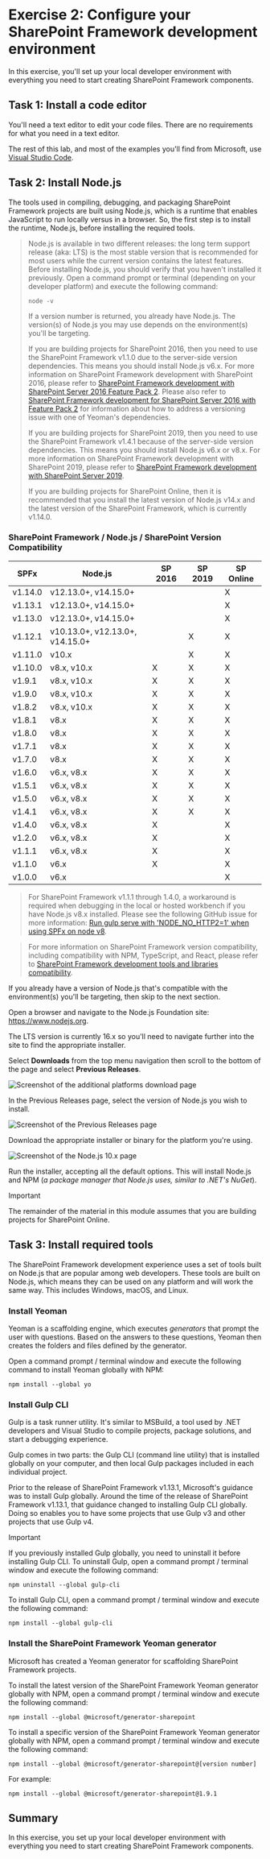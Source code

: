 # Exercise 2: Configure your SharePoint Framework development environment

In this exercise, you'll set up your local developer environment with everything you need to start creating SharePoint Framework components.

## Task 1: Install a code editor

You'll need a text editor to edit your code files. There are no requirements for what you need in a text editor.

The rest of this lab, and most of the examples you'll find from Microsoft, use [Visual Studio Code](https://code.visualstudio.com/).

## Task 2: Install Node.js

The tools used in compiling, debugging, and packaging SharePoint Framework projects are built using Node.js, which is a runtime that enables JavaScript to run locally versus in a browser. So, the first step is to install the runtime, Node.js, before installing the required tools.

> Node.js is available in two different releases: the long term support release (aka: LTS) is the most stable version that is recommended for most users while the current version contains the latest features.
> Before installing Node.js, you should verify that you haven't installed it previously. Open a command prompt or terminal (depending on your developer platform) and execute the following command:
>
> ```console
> node -v
> ```
>
> If a version number is returned, you already have Node.js. The version(s) of Node.js you may use depends on the environment(s) you'll be targeting.
>
> If you are building projects for SharePoint 2016, then you need to use the SharePoint Framework v1.1.0 due to the server-side version dependencies. This means you should install Node.js v6.x. For more information on SharePoint Framework development with SharePoint 2016, please refer to [SharePoint Framework development with SharePoint Server 2016 Feature Pack 2](/sharepoint/dev/spfx/sharepoint-2016-support). Please also refer to [SharePoint Framework development for SharePoint Server 2016 with Feature Pack 2](https://www.voitanos.io/blog/how-to-setup-sharepoint-framework-development-environment-for-multiple-sharepoint-server-deployments/#sharepoint-framework-development-for-sharepoint-server-2016-with-feature-pack-2) for information about how to address a versioning issue with one of Yeoman's dependencies.
>
> If you are building projects for SharePoint 2019, then you need to use the SharePoint Framework v1.4.1 because of the server-side version dependencies. This means you should install Node.js v6.x or v8.x. For more information on SharePoint Framework development with SharePoint 2019, please refer to [SharePoint Framework development with SharePoint Server 2019](/sharepoint/dev/spfx/sharepoint-2019-support).
>
> If you are building projects for SharePoint Online, then it is recommended that you install the latest version of Node.js v14.x and the latest version of the SharePoint Framework, which is currently v1.14.0.

### SharePoint Framework / Node.js / SharePoint Version Compatibility

| SPFx    | Node.js                         | SP 2016 | SP 2019 | SP Online |
| ------- | ------------------------------- | ------- | ------- | --------- |
| v1.14.0 | v12.13.0+, v14.15.0+            |         |         |     X     |
| v1.13.1 | v12.13.0+, v14.15.0+            |         |         |     X     |
| v1.13.0 | v12.13.0+, v14.15.0+            |         |         |     X     |
| v1.12.1 | v10.13.0+, v12.13.0+, v14.15.0+ |         |    X    |     X     |
| v1.11.0 | v10.x                           |         |    X    |     X     |
| v1.10.0 | v8.x, v10.x                     |    X    |    X    |     X     |
| v1.9.1  | v8.x, v10.x                     |    X    |    X    |     X     |
| v1.9.0  | v8.x, v10.x                     |    X    |    X    |     X     |
| v1.8.2  | v8.x, v10.x                     |    X    |    X    |     X     |
| v1.8.1  | v8.x                            |    X    |    X    |     X     |
| v1.8.0  | v8.x                            |    X    |    X    |     X     |
| v1.7.1  | v8.x                            |    X    |    X    |     X     |
| v1.7.0  | v8.x                            |    X    |    X    |     X     |
| v1.6.0  | v6.x, v8.x                      |    X    |    X    |     X     |
| v1.5.1  | v6.x, v8.x                      |    X    |    X    |     X     |
| v1.5.0  | v6.x, v8.x                      |    X    |    X    |     X     |
| v1.4.1  | v6.x, v8.x                      |    X    |    X    |     X     |
| v1.4.0  | v6.x, v8.x                      |    X    |         |     X     |
| v1.2.0  | v6.x, v8.x                      |    X    |         |     X     |
| v1.1.1  | v6.x, v8.x                      |    X    |         |     X     |
| v1.1.0  | v6.x                            |    X    |         |     X     |
| v1.0.0  | v6.x                            |         |         |     X     |

> For SharePoint Framework v1.1.1 through 1.4.0, a workaround is required when debugging in the local or hosted workbench if you have Node.js v8.x installed. Please see the following GitHub issue for more information: [Run gulp serve with 'NODE_NO_HTTP2=1' when using SPFx on node v8](https://github.com/SharePoint/sp-dev-docs/issues/1002).

> For more information on SharePoint Framework version compatibility, including compatibility with NPM, TypeScript, and React, please refer to [SharePoint Framework development tools and libraries compatibility](/sharepoint/dev/spfx/compatibility).

If you already have a version of Node.js that's compatible with the environment(s) you'll be targeting, then skip to the next section.

Open a browser and navigate to the Node.js Foundation site: https://www.nodejs.org.

The LTS version is currently 16.x so you'll need to navigate further into the site to find the appropriate installer.

Select **Downloads** from the top menu navigation then scroll to the bottom of the page and select **Previous Releases**.

![Screenshot of the additional platforms download page](../../Linked_Image_Files/05-install-node-02.png)

In the Previous Releases page, select the version of Node.js you wish to install.

![Screenshot of the Previous Releases page](../../Linked_Image_Files/05-install-node-03.png)

Download the appropriate installer or binary for the platform you're using.

![Screenshot of the Node.js 10.x page](../../Linked_Image_Files/05-install-node-04.png)

Run the installer, accepting all the default options. This will install Node.js and NPM (*a package manager that Node.js uses, similar to .NET's NuGet*).

> [!IMPORTANT]
> The remainder of the material in this module assumes that you are building projects for SharePoint Online.


## Task 3: Install required tools

The SharePoint Framework development experience uses a set of tools built on Node.js that are popular among web developers. These tools are built on Node.js, which means they can be used on any platform and will work the same way. This includes Windows, macOS, and Linux.

### Install Yeoman

Yeoman is a scaffolding engine, which executes *generators* that prompt the user with questions. Based on the answers to these questions, Yeoman then creates the folders and files defined by the generator.

Open a command prompt / terminal window and execute the following command to install Yeoman globally with NPM:

```console
npm install --global yo
```

### Install Gulp CLI

Gulp is a task runner utility. It's similar to MSBuild, a tool used by .NET developers and Visual Studio to compile projects, package solutions, and start a debugging experience.

Gulp comes in two parts: the Gulp CLI (command line utility) that is installed globally on your computer, and then local Gulp packages included in each individual project.

Prior to the release of SharePoint Framework v1.13.1, Microsoft's guidance was to install Gulp globally. Around the time of the release of SharePoint Framework v1.13.1, that guidance changed to installing Gulp CLI globally. Doing so enables you to have some projects that use Gulp v3 and other projects that use Gulp v4.

> [!IMPORTANT]
> If you previously installed Gulp globally, you need to uninstall it before installing Gulp CLI.
To uninstall Gulp, open a command prompt / terminal window and execute the following command:

```console
npm uninstall --global gulp-cli
```

To install Gulp CLI, open a command prompt / terminal window and execute the following command:

```console
npm install --global gulp-cli
```

### Install the SharePoint Framework Yeoman generator

Microsoft has created a Yeoman generator for scaffolding SharePoint Framework projects.

To install the latest version of the SharePoint Framework Yeoman generator globally with NPM, open a command prompt / terminal window and execute the following command:

```console
npm install --global @microsoft/generator-sharepoint
```

To install a specific version of the SharePoint Framework Yeoman generator globally with NPM, open a command prompt / terminal window and execute the following command:

```console
npm install --global @microsoft/generator-sharepoint@[version number]
```

For example:

```console
npm install --global @microsoft/generator-sharepoint@1.9.1
```

## Summary

In this exercise, you set up your local developer environment with everything you need to start creating SharePoint Framework components.
